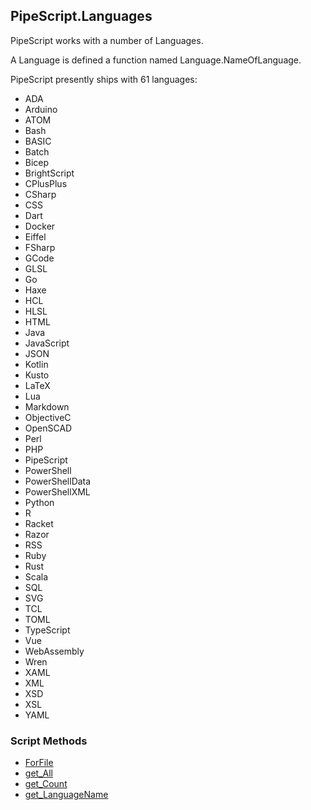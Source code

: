 ## PipeScript.Languages


PipeScript works with a number of Languages.

A Language is defined a function named Language.NameOfLanguage.

PipeScript presently ships with 61 languages:

* ADA
* Arduino
* ATOM
* Bash
* BASIC
* Batch
* Bicep
* BrightScript
* CPlusPlus
* CSharp
* CSS
* Dart
* Docker
* Eiffel
* FSharp
* GCode
* GLSL
* Go
* Haxe
* HCL
* HLSL
* HTML
* Java
* JavaScript
* JSON
* Kotlin
* Kusto
* LaTeX
* Lua
* Markdown
* ObjectiveC
* OpenSCAD
* Perl
* PHP
* PipeScript
* PowerShell
* PowerShellData
* PowerShellXML
* Python
* R
* Racket
* Razor
* RSS
* Ruby
* Rust
* Scala
* SQL
* SVG
* TCL
* TOML
* TypeScript
* Vue
* WebAssembly
* Wren
* XAML
* XML
* XSD
* XSL
* YAML
### Script Methods


* [ForFile](ForFile.md)
* [get_All](get_All.md)
* [get_Count](get_Count.md)
* [get_LanguageName](get_LanguageName.md)
